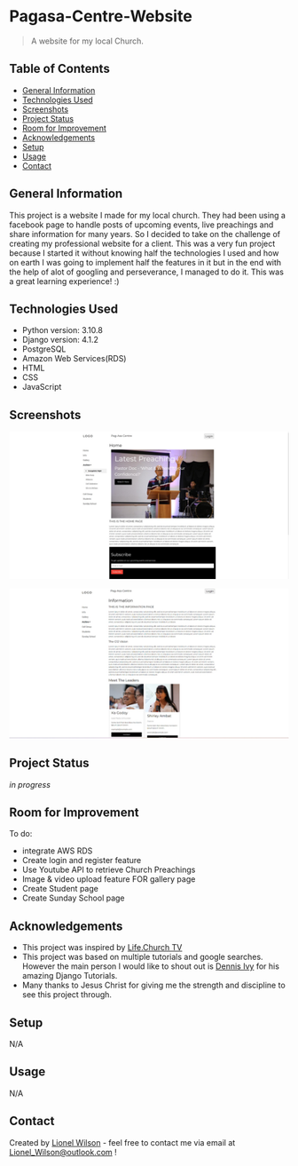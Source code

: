 # Pagasa-Centre-Website
> A website for my local Church.

## Table of Contents
* [General Information](#general-information)
* [Technologies Used](#technologies-used)
* [Screenshots](#screenshots)
* [Project Status](#project-status)
* [Room for Improvement](#room-for-improvement)
* [Acknowledgements](#acknowledgements)
* [Setup](#setup)
* [Usage](#usage)
* [Contact](#contact)


## General Information
This project is a website I made for my local church. They had been using a facebook page to handle posts of upcoming events, live preachings and share information for many years.
So I decided to take on the challenge of creating my professional website for a client. This was a very fun project because I started it without knowing half the technologies I used and how on earth I was going to implement half the features in it but in the end with the help of alot of googling and perseverance, I managed to do it. This was a great learning experience! :)


## Technologies Used
* Python version: 3.10.8
* Django version: 4.1.2
* PostgreSQL
* Amazon Web Services(RDS)
* HTML
* CSS
* JavaScript


## Screenshots
![Readme Screenshots/Home.jpeg](https://github.com/Lionel-Wilson/Pagasa-Centre-Website/blob/main/Readme%20Screenshots/Home.jpeg?raw=true)



![Readme Screenshots/Information.jpeg](https://github.com/Lionel-Wilson/Pagasa-Centre-Website/blob/main/Readme%20Screenshots/Information.jpeg?raw=true)



## Project Status
_in progress_ 


## Room for Improvement

To do:
- integrate AWS RDS
- Create login and register feature
- Use Youtube API to retrieve Church Preachings
- Image & video upload feature FOR gallery page
- Create Student page
- Create Sunday School page


## Acknowledgements
- This project was inspired by [Life.Church TV](https://www.life.church/)
- This project was based on multiple tutorials and google searches. However the main person I would like to shout out is [Dennis Ivy](https://www.youtube.com/c/DennisIvy) for his amazing Django Tutorials.
- Many thanks to Jesus Christ for giving me the strength and discipline to see this project through.


## Setup
N/A


## Usage
N/A


## Contact
Created by [Lionel Wilson](https://github.com/Lionel-Wilson) - feel free to contact me via email at Lionel_Wilson@outlook.com !
